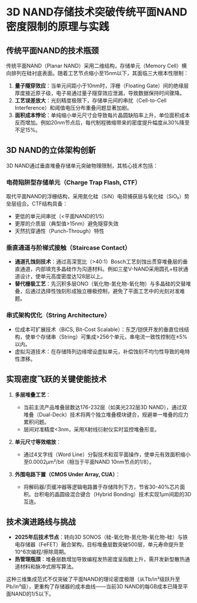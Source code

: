 # 3D NAND存储技术突破传统平面NAND密度限制的原理与实践

## 传统平面NAND的技术瓶颈
传统平面NAND（Planar NAND）采用二维结构，存储单元（Memory Cell）横向排列在硅衬底表面。随着工艺节点缩小至15nm以下，其面临三大根本性限制：
1. **量子隧穿效应**：当单元间距小于10nm时，浮栅（Floating Gate）间的绝缘层厚度接近原子级，电子易通过量子隧穿效应泄漏，导致数据保持时间骤降。
2. **工艺误差放大**：光刻精度极限下，存储单元间的串扰（Cell-to-Cell Interference）和阈值电压分布重叠问题显著加剧。
3. **面积成本悖论**：单纯缩小单元尺寸会导致每片晶圆缺陷率上升，单位面积成本反而增加。例如20nm节点后，每代制程微缩带来的密度提升幅度从30%降至不足15%。

## 3D NAND的立体架构创新
3D NAND通过垂直堆叠存储单元突破物理限制，其核心技术包括：

### 电荷陷阱型存储单元（Charge Trap Flash, CTF）
取代平面NAND的浮栅结构，采用氮化硅（SiN）电荷捕获层与氧化硅（SiO₂）势垒层组合。CTF结构具备：
- 更低的单元间串扰（<平面NAND的1/5）
- 更厚的介质层（典型值>15nm）避免隧穿失效
- 天然抗穿通性（Punch-Through）特性

### 垂直通道与阶梯式接触（Staircase Contact）
- **通道孔蚀刻技术**：通过高深宽比（>40:1）Bosch工艺刻蚀出贯穿堆叠层的垂直通道，内部填充多晶硅作为沟道材料。例如三星V-NAND采用圆孔+柱状通道设计，使单元高度密度达128层以上。
- **替代栅极工艺**：先沉积多层ONO（氧化物-氮化物-氧化物）与多晶硅的交替堆叠，后通过选择性蚀刻形成独立栅极控制，避免了平面工艺中的光刻对准难题。

### 串式架构优化（String Architecture）
- 位成本可扩展技术（BiCS, Bit-Cost Scalable）：东芝/铠侠开发的垂直位线结构，使单个存储串（String）可集成>256个单元，串电流一致性控制在±5%以内。
- 虚拟沟道技术：在存储阵列边缘增设虚拟单元，补偿蚀刻不均匀性导致的电特性漂移。

## 实现密度飞跃的关键使能技术
1. **多层堆叠工艺**：
   - 当前主流产品堆叠层数达176-232层（如美光232层3D NAND），通过双堆叠（Dual-Deck）技术将两个独立堆叠模块键合，规避单一堆叠的应力累积问题。
   - 层间对准精度<3nm，采用X射线衍射仪实时监控堆叠形变。

2. **单元尺寸等效缩放**：
   - 通过4叉字线（Word Line）分裂技术和双平面操作，使单元有效面积缩小至0.0002μm²/bit（相当于平面NAND 10nm节点的1/8）。

3. **外围电路下置（CMOS Under Array, CUA）**：
   - 将解码器/页缓冲器等逻辑电路置于存储阵列下方，节省30-40%芯片面积。台积电的晶圆级混合键合（Hybrid Bonding）技术实现1μm间距的3D互连。

## 技术演进路线与挑战
- **2025年后技术节点**：转向3D SONOS（硅-氧化物-氮化物-氧化物-硅）与铁电存储器（FeFET）融合架构，目标堆叠层数突破500层，单元寿命提升至10^6次编程/擦除周期。
- **热管理瓶颈**：堆叠层数增加导致编程发热密度呈指数上升，需开发新型散热通道材料和脉冲式擦写算法。

这种三维集成范式不仅突破了平面NAND的理论密度极限（从Tb/in²级跃升至Pb/in³级），更重构了存储器的成本曲线——当前3D NAND的每GB成本已降至平面NAND的1/5以下。